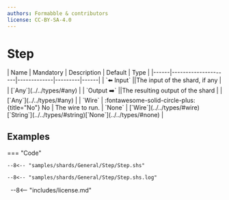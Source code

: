 ```yaml
---
authors: Formabble & contributors
license: CC-BY-SA-4.0
---
```



# Step

<div class="sh-parameters" markdown="1">
| Name | Mandatory | Description | Default | Type |
|------|---------------------|-------------|---------|------|
| `⬅️ Input` ||The input of the shard, if any | | [`Any`](../../types/#any) |
| `Output ➡️` ||The resulting output of the shard | | [`Any`](../../types/#any) |
| `Wire` | :fontawesome-solid-circle-plus:{title="No"} No  | The wire to run. | `None` | [`Wire`](../../types/#wire)[`String`](../../types/#string)[`None`](../../types/#none) |

</div>



## Examples

=== "Code"

  ```x86asm linenums="1"
  --8<-- "samples/shards/General/Step/Step.shs"
  ```

  ```
  --8<-- "samples/shards/General/Step/Step.shs.log"
  ```
&nbsp;
--8<-- "includes/license.md"

